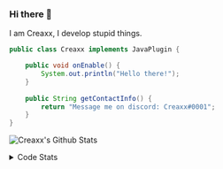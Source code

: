 ### Hi there 👋

I am Creaxx, I develop stupid things. 

```java
public class Creaxx implements JavaPlugin {

    public void onEnable() {
        System.out.println("Hello there!");
    }
    
    public String getContactInfo() {
        return "Message me on discord: Creaxx#0001";
    }
}
```

![Creaxx's Github Stats](https://github-readme-stats.vercel.app/api?username=CreaxxOG&show_icons=true&theme=dark&count_private=true)

<details>
  <summary>Code Stats</summary>

<!--START_SECTION:waka-->
![Code Time](http://img.shields.io/badge/Code%20Time-671%20hrs%2017%20mins-blue)

![Lines of code](https://img.shields.io/badge/From%20Hello%20World%20I%27ve%20Written-11%20Thousand%20lines%20of%20code-blue)

**🐱 My GitHub Data** 

> 🏆 118 Contributions in the Year 2022
 > 
> 📦 388.7 kB Used in GitHub's Storage 
 > 
> 🚫 Not Opted to Hire
 > 
> 📜 1 Public Repository 
 > 
> 🔑 5 Private Repositories  
 > 
**I'm a Night 🦉** 

```text
🌞 Morning    14 commits     ██░░░░░░░░░░░░░░░░░░░░░░░   7.82% 
🌆 Daytime    53 commits     ███████░░░░░░░░░░░░░░░░░░   29.61% 
🌃 Evening    106 commits    ██████████████░░░░░░░░░░░   59.22% 
🌙 Night      6 commits      ░░░░░░░░░░░░░░░░░░░░░░░░░   3.35%

```
📅 **I'm Most Productive on Tuesday** 

```text
Monday       21 commits     ███░░░░░░░░░░░░░░░░░░░░░░   11.73% 
Tuesday      31 commits     ████░░░░░░░░░░░░░░░░░░░░░   17.32% 
Wednesday    30 commits     ████░░░░░░░░░░░░░░░░░░░░░   16.76% 
Thursday     22 commits     ███░░░░░░░░░░░░░░░░░░░░░░   12.29% 
Friday       25 commits     ███░░░░░░░░░░░░░░░░░░░░░░   13.97% 
Saturday     28 commits     ████░░░░░░░░░░░░░░░░░░░░░   15.64% 
Sunday       22 commits     ███░░░░░░░░░░░░░░░░░░░░░░   12.29%

```


📊 **This Week I Spent My Time On** 

```text
💬 Programming Languages: 
Java                     5 hrs 32 mins       ███████████████████████░░   92.67% 
YAML                     22 mins             █░░░░░░░░░░░░░░░░░░░░░░░░   6.15% 
XML                      3 mins              ░░░░░░░░░░░░░░░░░░░░░░░░░   0.86% 
Kotlin                   1 min               ░░░░░░░░░░░░░░░░░░░░░░░░░   0.31% 
Properties               0 secs              ░░░░░░░░░░░░░░░░░░░░░░░░░   0.01%

🔥 Editors: 
IntelliJ                 5 hrs 58 mins       █████████████████████████   100.0%

```

**I Mostly Code in Java** 

```text
Java                     5 repos             █████████████████░░░░░░░░   71.43% 
EJS                      1 repo              ███░░░░░░░░░░░░░░░░░░░░░░   14.29% 
Kotlin                   1 repo              ███░░░░░░░░░░░░░░░░░░░░░░   14.29%

```



 Last Updated on 08/06/2022 18:28:50 UTC
<!--END_SECTION:waka-->
</details>
